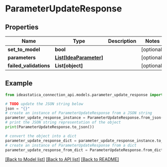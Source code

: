 # ParameterUpdateResponse


## Properties

Name | Type | Description | Notes
------------ | ------------- | ------------- | -------------
**set_to_model** | **bool** |  | [optional] 
**parameters** | [**List[IdeaParameter]**](IdeaParameter.md) |  | [optional] 
**failed_validations** | **List[object]** |  | [optional] 

## Example

```python
from ideastatica_connection_api.models.parameter_update_response import ParameterUpdateResponse

# TODO update the JSON string below
json = "{}"
# create an instance of ParameterUpdateResponse from a JSON string
parameter_update_response_instance = ParameterUpdateResponse.from_json(json)
# print the JSON string representation of the object
print(ParameterUpdateResponse.to_json())

# convert the object into a dict
parameter_update_response_dict = parameter_update_response_instance.to_dict()
# create an instance of ParameterUpdateResponse from a dict
parameter_update_response_from_dict = ParameterUpdateResponse.from_dict(parameter_update_response_dict)
```
[[Back to Model list]](../README.md#documentation-for-models) [[Back to API list]](../README.md#documentation-for-api-endpoints) [[Back to README]](../README.md)


